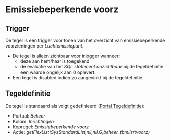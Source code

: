 # Emissiebeperkende voorz

## Trigger

De tegel is een trigger voor tonen van het overzicht van emissiebeperkende voorzieningen per *Luchtemissiepunt*.

- De tegel is alleen zichtbaar voor inlogger wanneer:
  - deze aan hem/haar is toegekend
  - de evaluatie van het *SQL statement onzichtbaar* bij de tegeldefinitie een waarde ongelijk aan 0 oplevert.
- Een tegel is disabled indien zo aangevinkt bij de tegeldefinitie.

## Tegeldefinitie

De tegel is standaard als volgt gedefinieerd ([Portal Tegeldefinitie](/instellen_inrichten/portaldefinitie/portal_tegel.md)):

- Portaal: *Beheer*
- Kolom: *Inrichtingen*
- Kopregel: *Emissiebeperkende voorz*
- Actie: *getFlexList(SysStandardList,nil,nil,G,beheer_tbmilsrtvoorz)*
